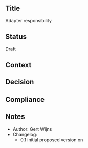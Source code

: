 ## Title
Adapter responsibility

## Status
Draft

## Context

## Decision

## Compliance

## Notes
- Author: Gert Wijns
- Changelog:
    - 0.1 initial proposed version on 
